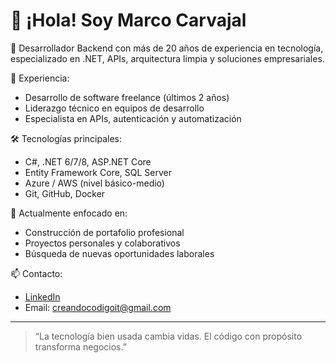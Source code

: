 # 👋 ¡Hola! Soy Marco Carvajal

🎯 Desarrollador Backend con más de 20 años de experiencia en tecnología, especializado en .NET, APIs, arquitectura limpia y soluciones empresariales.

💼 Experiencia:
- Desarrollo de software freelance (últimos 2 años)
- Liderazgo técnico en equipos de desarrollo
- Especialista en APIs, autenticación y automatización

🛠️ Tecnologías principales:
- C#, .NET 6/7/8, ASP.NET Core
- Entity Framework Core, SQL Server
- Azure / AWS (nivel básico-medio)
- Git, GitHub, Docker

🚀 Actualmente enfocado en:
- Construcción de portafolio profesional
- Proyectos personales y colaborativos
- Búsqueda de nuevas oportunidades laborales

📫 Contacto:
- [LinkedIn](https://www.linkedin.com/in/marco-carvajal-alvarado-9215aab/)
- Email: creandocodigoit@gmail.com

---

> “La tecnología bien usada cambia vidas. El código con propósito transforma negocios.”  
